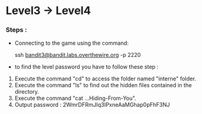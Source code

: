# Level3 -> Level4

### Steps :
-  Connecting to the game using the command:
    
    ssh bandit3@bandit.labs.overthewire.org -p 2220

-  to find the level password you have to follow these step :
1. Execute the command "cd" to access the folder named "interne" folder.
2. Execute the command "ls" to find out the hidden files contained in the directory.
3. Execute the command "cat ...Hiding-From-You".
4. Output password : 2WmrDFRmJIq3IPxneAaMGhap0pFhF3NJ
